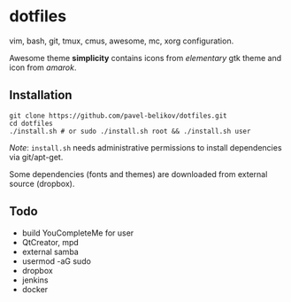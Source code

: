 dotfiles
========
vim, bash, git, tmux, cmus, awesome, mc, xorg configuration.

Awesome theme **simplicity** contains icons from *elementary* gtk theme and icon from *amarok*.

Installation
--------------
```
git clone https://github.com/pavel-belikov/dotfiles.git
cd dotfiles
./install.sh # or sudo ./install.sh root && ./install.sh user
```

*Note*: `install.sh` needs administrative permissions to install dependencies via git/apt-get.

Some dependencies (fonts and themes) are downloaded from external source (dropbox).

Todo
--------------
- build YouCompleteMe for user
- QtCreator, mpd
- external samba
- usermod -aG sudo
- dropbox
- jenkins
- docker
